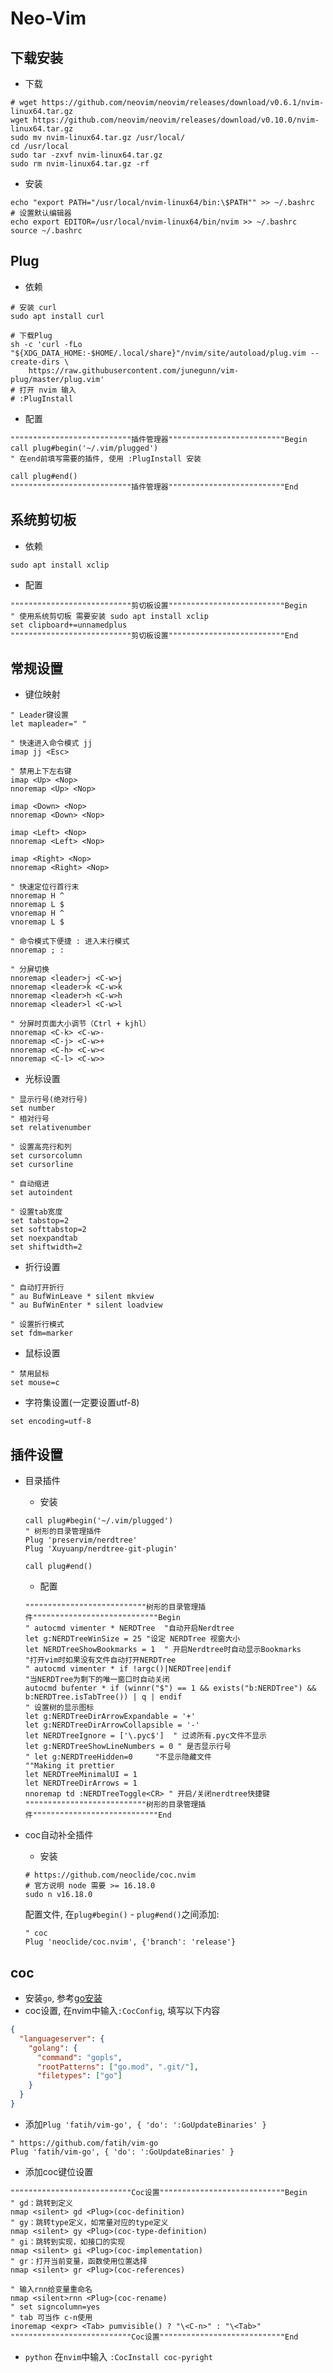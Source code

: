 # Neo-Vim

## 下载安装

- 下载

```shell
# wget https://github.com/neovim/neovim/releases/download/v0.6.1/nvim-linux64.tar.gz
wget https://github.com/neovim/neovim/releases/download/v0.10.0/nvim-linux64.tar.gz
sudo mv nvim-linux64.tar.gz /usr/local/
cd /usr/local
sudo tar -zxvf nvim-linux64.tar.gz
sudo rm nvim-linux64.tar.gz -rf
```

- 安装

```shell
echo "export PATH="/usr/local/nvim-linux64/bin:\$PATH"" >> ~/.bashrc
# 设置默认编辑器
echo export EDITOR=/usr/local/nvim-linux64/bin/nvim >> ~/.bashrc
source ~/.bashrc
```

## Plug

- 依赖

```shell
# 安装 curl
sudo apt install curl

# 下载Plug
sh -c 'curl -fLo "${XDG_DATA_HOME:-$HOME/.local/share}"/nvim/site/autoload/plug.vim --create-dirs \
    https://raw.githubusercontent.com/junegunn/vim-plug/master/plug.vim'
# 打开 nvim 输入
# :PlugInstall
```

- 配置

```vim
"""""""""""""""""""""""""""插件管理器""""""""""""""""""""""""""Begin
call plug#begin('~/.vim/plugged')
" 在end前填写需要的插件, 使用 :PlugInstall 安装

call plug#end()
"""""""""""""""""""""""""""插件管理器""""""""""""""""""""""""""End
```

## 系统剪切板

- 依赖

```shell
sudo apt install xclip
```

- 配置

```vim
"""""""""""""""""""""""""""剪切板设置""""""""""""""""""""""""""Begin
" 使用系统剪切板 需要安装 sudo apt install xclip
set clipboard+=unnamedplus
"""""""""""""""""""""""""""剪切板设置""""""""""""""""""""""""""End
```

## 常规设置

- 键位映射

```vim
" Leader键设置
let mapleader=" "

" 快速进入命令模式 jj
imap jj <Esc>

" 禁用上下左右键
imap <Up> <Nop>
nnoremap <Up> <Nop>

imap <Down> <Nop>
nnoremap <Down> <Nop>

imap <Left> <Nop>
nnoremap <Left> <Nop>

imap <Right> <Nop>
nnoremap <Right> <Nop>

" 快速定位行首行末
nnoremap H ^
nnoremap L $
vnoremap H ^
vnoremap L $

" 命令模式下便捷 : 进入末行模式
nnoremap ; :

" 分屏切换
nnoremap <leader>j <C-w>j
nnoremap <leader>k <C-w>k
nnoremap <leader>h <C-w>h
nnoremap <leader>l <C-w>l

" 分屏时页面大小调节（Ctrl + kjhl）
nnoremap <C-k> <C-w>-
nnoremap <C-j> <C-w>+
nnoremap <C-h> <C-w><
nnoremap <C-l> <C-w>>
```

- 光标设置

```vim
" 显示行号(绝对行号)
set number
" 相对行号
set relativenumber

" 设置高亮行和列
set cursorcolumn
set cursorline

" 自动缩进
set autoindent

" 设置tab宽度
set tabstop=2
set softtabstop=2
set noexpandtab
set shiftwidth=2
```

- 折行设置

```vim
" 自动打开折行
" au BufWinLeave * silent mkview
" au BufWinEnter * silent loadview

" 设置折行模式
set fdm=marker
```

- 鼠标设置

```vim
" 禁用鼠标
set mouse=c
```

- 字符集设置(一定要设置utf-8)

```vim
set encoding=utf-8
```

## 插件设置

- 目录插件

    - 安装

    ```vim
    call plug#begin('~/.vim/plugged')
    " 树形的目录管理插件
    Plug 'preservim/nerdtree'
    Plug 'Xuyuanp/nerdtree-git-plugin'

    call plug#end()
    ```

    - 配置

    ```vim
    """""""""""""""""""""""""""树形的目录管理插件""""""""""""""""""""""""""""Begin
    " autocmd vimenter * NERDTree  "自动开启Nerdtree
    let g:NERDTreeWinSize = 25 "设定 NERDTree 视窗大小
    let NERDTreeShowBookmarks = 1  " 开启Nerdtree时自动显示Bookmarks
    "打开vim时如果没有文件自动打开NERDTree
    " autocmd vimenter * if !argc()|NERDTree|endif
    "当NERDTree为剩下的唯一窗口时自动关闭
    autocmd bufenter * if (winnr("$") == 1 && exists("b:NERDTree") && b:NERDTree.isTabTree()) | q | endif
    " 设置树的显示图标
    let g:NERDTreeDirArrowExpandable = '+'
    let g:NERDTreeDirArrowCollapsible = '-'
    let NERDTreeIgnore = ['\.pyc$']  " 过滤所有.pyc文件不显示
    let g:NERDTreeShowLineNumbers = 0 " 是否显示行号
    " let g:NERDTreeHidden=0     "不显示隐藏文件
    ""Making it prettier
    let NERDTreeMinimalUI = 1
    let NERDTreeDirArrows = 1
    nnoremap td :NERDTreeToggle<CR> " 开启/关闭nerdtree快捷键
    """""""""""""""""""""""""""树形的目录管理插件""""""""""""""""""""""""""""End
    ```
- coc自动补全插件

    - 安装

    ```shell
    # https://github.com/neoclide/coc.nvim
    # 官方说明 node 需要 >= 16.18.0
    sudo n v16.18.0
    ```

    配置文件, 在`plug#begin()` - `plug#end()`之间添加:

    ```vim
    " coc
    Plug 'neoclide/coc.nvim', {'branch': 'release'}
    ```

## coc 

- 安装`go`, 参考[go安装](../golang/install.md)
- coc设置, 在nvim中输入`:CocConfig`, 填写以下内容

```json
{
  "languageserver": {
    "golang": {
      "command": "gopls",
      "rootPatterns": ["go.mod", ".git/"],
      "filetypes": ["go"]
    }
  }
}
```

- 添加`Plug 'fatih/vim-go', { 'do': ':GoUpdateBinaries' }`

```vim
" https://github.com/fatih/vim-go
Plug 'fatih/vim-go', { 'do': ':GoUpdateBinaries' }
```

- 添加coc键位设置

```vim
"""""""""""""""""""""""""""Coc设置""""""""""""""""""""""""""""Begin
" gd：跳转到定义
nmap <silent> gd <Plug>(coc-definition)
" gy：跳转type定义，如常量对应的type定义
nmap <silent> gy <Plug>(coc-type-definition)
" gi：跳转到实现，如接口的实现
nmap <silent> gi <Plug>(coc-implementation)
" gr：打开当前变量，函数使用位置选择
nmap <silent> gr <Plug>(coc-references)

" 输入rnn给变量重命名
nmap <silent>rnn <Plug>(coc-rename)
" set signcolumn=yes
" tab 可当作 c-n使用
inoremap <expr> <Tab> pumvisible() ? "\<C-n>" : "\<Tab>"
"""""""""""""""""""""""""""Coc设置""""""""""""""""""""""""""""End
```

- `python` 在`nvim`中输入 `:CocInstall coc-pyright`
